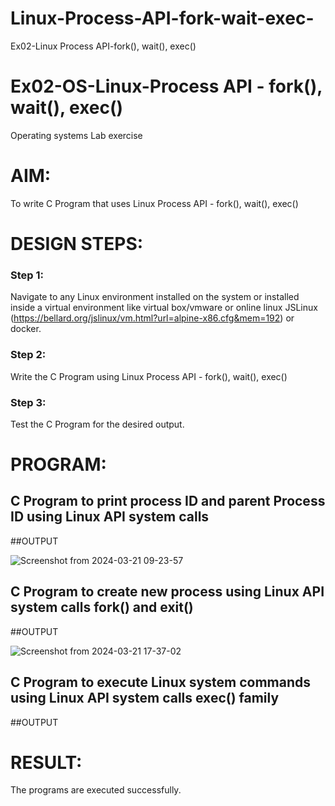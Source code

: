 # Linux-Process-API-fork-wait-exec-
Ex02-Linux Process API-fork(), wait(), exec()
# Ex02-OS-Linux-Process API - fork(), wait(), exec()
Operating systems Lab exercise


# AIM:
To write C Program that uses Linux Process API - fork(), wait(), exec()

# DESIGN STEPS:

### Step 1:

Navigate to any Linux environment installed on the system or installed inside a virtual environment like virtual box/vmware or online linux JSLinux (https://bellard.org/jslinux/vm.html?url=alpine-x86.cfg&mem=192) or docker.

### Step 2:

Write the C Program using Linux Process API - fork(), wait(), exec()

### Step 3:

Test the C Program for the desired output. 

# PROGRAM:

## C Program to print process ID and parent Process ID using Linux API system calls
















##OUTPUT

![Screenshot from 2024-03-21 09-23-57](https://github.com/mithra916/Linux-Process-API-fork-wait-exec/assets/149986612/9a41e63d-2bd2-4a46-af6c-8f4f20ceb1cb)

## C Program to create new process using Linux API system calls fork() and exit()













##OUTPUT

![Screenshot from 2024-03-21 17-37-02](https://github.com/mithra916/Linux-Process-API-fork-wait-exec/assets/149986612/67014b14-fa65-445c-9cbc-5bc43b3f87b0)


## C Program to execute Linux system commands using Linux API system calls exec() family


























##OUTPUT


















# RESULT:
The programs are executed successfully.
